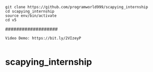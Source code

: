 ```
git clone https://github.com/programworld999/scapying_internship
cd scapying_internship
source env/bin/activate
cd v5
```
###################
```
Video Demo: https://bit.ly/2VIzeyP


```
# scapying_internship
